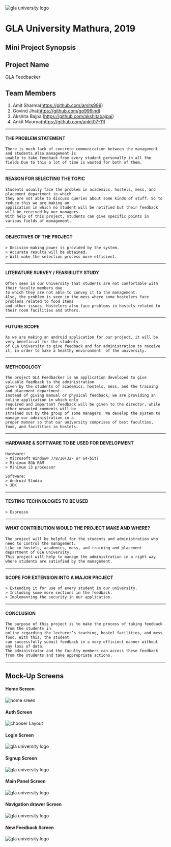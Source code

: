 ![gla university logo](./images/uni_logo.png)

# GLA University Mathura, 2019

## Mini Project Synopsis

## Project Name
GLA Feedbacker

## Team Members

1. Amit Sharma(https://github.com/amits999)
2. Govind Jha(https://github.com/go999ind)
3. Akshita Bajpai(https://github.com/akshitabajpai)
4. Ankit Maurya(https://github.com/ankit07-11)

___

#### THE PROBLEM STATEMENT

```
There is much lack of concrete communication between the management and students.Also management is
unable to take feedback from every student personally in all the fields.Due to this a lot of time is wasted for both of them.
```

___

#### REASON FOR SELECTING THE TOPIC

```
Students usually face the problem in academics, hostels, mess, and placement department in which
they are not able to discuss queries about some kinds of stuff. So to reduce this we are making an
application in which no student will be notified but their feedback will be received by our managers.
With help of this project, students can give specific points in various fields of management.
```

___

#### OBJECTIVES OF THE PROJECT

```
> Decision-making power is provided by the system.
> Accurate results will be obtained.
> Will make the selection process more efficient.

```
___

#### LITERATURE SURVEY / FEASIBILITY STUDY

```
Often seen in our University that students are not comfortable with their faculty members due
to which they are not able to convey it to the management.
Also, the problem is seen in the mess where some hostelers face problems related to food items
and other issues. Hostelers also face problems in hostels related to their room facilities and others.

```

___

#### FUTURE SCOPE

```
As we are making an android application for our project, it will be very beneficial for the students
of GLA University to give feedback and for administration to receive it, in order to make a healthy environment  of the university.
```

___

#### METHODOLOGY

```
The project GLA Feedbacker is an application developed to give valuable feedback to the administration
given by the students of academics, hostels, mess, and the training and placement department.
Instead of giving manual or physical feedback, we are providing an online application in which only
required and important feedback will be given to the director, while other unwanted comments will be
strained out by the group of some managers. We develop the system to manage our administration in a
proper manner so that our university comprises of best faculties, food, and facilities in hostels.

```

___

#### HARDWARE & SOFTWARE TO BE USED FOR DEVELOPMENT

```
Hardware:
> Microsoft Window® 7/8/10(32- or 64-bit)
> Minimum 8Gb RAM
> Minimum i3 processor

Software:
> Android Studio
> JDK

```

___

#### TESTING TECHNOLOGIES TO BE USED

```
> Espresso
```

___

#### WHAT CONTRIBUTION WOULD THE PROJECT MAKE AND WHERE?

```
The project will be helpful for the students and administration who need to control the management.
Like in hostels, academics, mess, and training and placement department of GLA University.
This project will help to manage the administration in a right way where students are satisfied by the management.
```

___

#### SCOPE FOR EXTENSION INTO A MAJOR PROJECT

```
> Extending it for use of every student in our university.
> Including some more sections in the feedback.
> Implementing the security in our application.
```

___

#### CONCLUSION

```
The purpose of this project is to make the process of taking feedback from the students in
online regarding the lecturer’s teaching, hostel facilities, and mess food. With this, the student
can successfully submit feedback in a very efficient manner without any loss of data.
The administrator and the faculty members can access these feedback from the students and take appropriate actions.
```
___

## Mock-Up Screens


#### Home Screen
![home sreen](./images/home.png)


#### Auth Screen
![chooser Layout](./images/main.png)


#### Login Screen
![gla university logo](./images/login.png)


#### Signup Screen
![gla university logo](./images/signup.png)


#### Main Panel Screen
![gla university logo](./images/mainpanel.png)


#### Navigation drawer Screen
![gla university logo](./images/drawer.png)


#### New Feedback Screen
![gla university logo](./images/newfeed.png)
